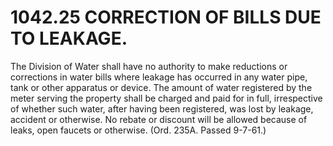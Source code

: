 1042.25 CORRECTION OF BILLS DUE TO LEAKAGE.
===========================================

The Division of Water shall have no authority to make reductions or
corrections in water bills where leakage has occurred in any water pipe,
tank or other apparatus or device. The amount of water registered by the
meter serving the property shall be charged and paid for in full,
irrespective of whether such water, after having been registered, was
lost by leakage, accident or otherwise. No rebate or discount will be
allowed because of leaks, open faucets or otherwise. (Ord. 235A. Passed
9-7-61.)
